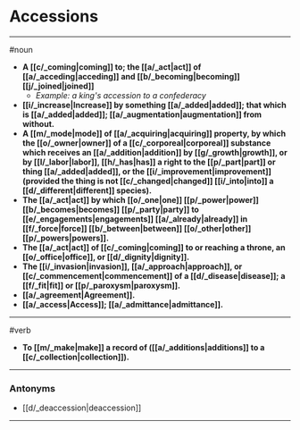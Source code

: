 # Accessions
---
#noun
- **A [[c/_coming|coming]] to; the [[a/_act|act]] of [[a/_acceding|acceding]] and [[b/_becoming|becoming]] [[j/_joined|joined]]**
	- _Example: a king's accession to a confederacy_
- **[[i/_increase|Increase]] by something [[a/_added|added]]; that which is [[a/_added|added]]; [[a/_augmentation|augmentation]] from without.**
- **A [[m/_mode|mode]] of [[a/_acquiring|acquiring]] property, by which the [[o/_owner|owner]] of a [[c/_corporeal|corporeal]] substance which receives an [[a/_addition|addition]] by [[g/_growth|growth]], or by [[l/_labor|labor]], [[h/_has|has]] a right to the [[p/_part|part]] or thing [[a/_added|added]], or the [[i/_improvement|improvement]] (provided the thing is not [[c/_changed|changed]] [[i/_into|into]] a [[d/_different|different]] species).**
- **The [[a/_act|act]] by which [[o/_one|one]] [[p/_power|power]] [[b/_becomes|becomes]] [[p/_party|party]] to [[e/_engagements|engagements]] [[a/_already|already]] in [[f/_force|force]] [[b/_between|between]] [[o/_other|other]] [[p/_powers|powers]].**
- **The [[a/_act|act]] of [[c/_coming|coming]] to or reaching a throne, an [[o/_office|office]], or [[d/_dignity|dignity]].**
- **The [[i/_invasion|invasion]], [[a/_approach|approach]], or [[c/_commencement|commencement]] of a [[d/_disease|disease]]; a [[f/_fit|fit]] or [[p/_paroxysm|paroxysm]].**
- **[[a/_agreement|Agreement]].**
- **[[a/_access|Access]]; [[a/_admittance|admittance]].**
---
#verb
- **To [[m/_make|make]] a record of ([[a/_additions|additions]] to a [[c/_collection|collection]]).**
---
### Antonyms
- [[d/_deaccession|deaccession]]
---
